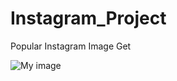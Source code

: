 # Instagram_Project
Popular Instagram Image Get

![My image](file:///Users/desy/Desktop/Instagram_Project.gif)
